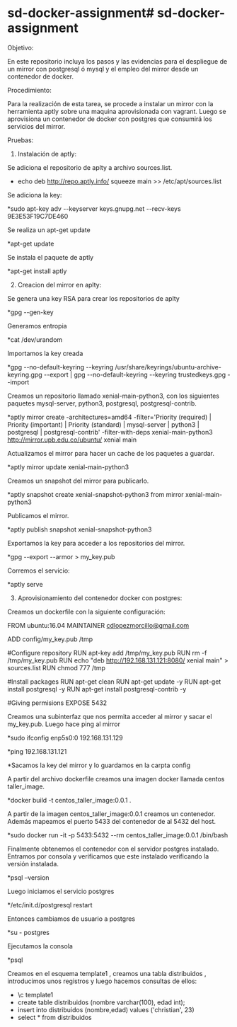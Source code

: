 # sd-docker-assignment# sd-docker-assignment

Objetivo:

En este repositorio incluya los pasos y las evidencias para el despliegue de un mirror con postgresql ó mysql y el empleo del mirror desde un contenedor de docker.

Procedimiento:

Para la realización de esta tarea, se procede a instalar un mirror  con la herramienta aptly sobre una maquina aprovisionada con vagrant. Luego se aprovisiona un contenedor de docker con postgres que consumirá los servicios del mirror.

Pruebas:

1.  Instalación de aptly: 

Se adiciona el repositorio de aplty a archivo sources.list.

* echo deb http://repo.aptly.info/ squeeze main >>  /etc/apt/sources.list

Se adiciona la key:

*sudo apt-key adv --keyserver keys.gnupg.net --recv-keys 9E3E53F19C7DE460

Se realiza un apt-get update

*apt-get update

Se instala el paquete de aptly

*apt-get install aptly


2.  Creacion del mirror en aplty:

Se genera una key RSA para crear los repositorios de aplty

*gpg --gen-key

Generamos entropia

*cat /dev/urandom

Importamos la key creada

*gpg --no-default-keyring --keyring /usr/share/keyrings/ubuntu-archive-keyring.gpg --export | gpg --no-default-keyring --keyring trustedkeys.gpg --import

Creamos un repositorio llamado xenial-main-python3, con los siguientes paquetes mysql-server, python3, postgresql, postgresql-contrib.

*aptly mirror create -architectures=amd64 -filter='Priority (required) | Priority (important) | Priority (standard) | mysql-server | python3 | postgresql | postgresql-contrib' -filter-with-deps xenial-main-python3 http://mirror.upb.edu.co/ubuntu/ xenial main

Actualizamos el mirror para hacer un cache de los paquetes a guardar.

*aptly mirror update xenial-main-python3

Creamos un snapshot del mirror para publicarlo.

*aptly snapshot create xenial-snapshot-python3 from mirror xenial-main-python3

Publicamos el mirror.

*aptly publish snapshot xenial-snapshot-python3

Exportamos la key para acceder a los repositorios del mirror.

*gpg --export --armor > my_key.pub

Corremos el servicio:

*aptly serve


3. Aprovisionamiento del contenedor docker con postgres:

Creamos un dockerfile con la siguiente configuración:

FROM ubuntu:16.04
MAINTAINER cdlopezmorcillo@gmail.com

ADD config/my_key.pub /tmp

#Configure repository
RUN apt-key add /tmp/my_key.pub 
RUN rm -f /tmp/my_key.pub 
RUN echo "deb http://192.168.131.121:8080/ xenial main" > sources.list 
RUN chmod 777 /tmp

#Install packages
RUN apt-get clean
RUN apt-get update -y 
RUN apt-get install postgresql -y
RUN apt-get install postgresql-contrib -y

#Giving permisions
EXPOSE 5432

Creamos una subinterfaz que nos permita acceder al mirror y sacar el my_key.pub. Luego hace ping al mirror

*sudo ifconfig enp5s0:0 192.168.131.129

*ping 192.168.131.121

*Sacamos la key del mirror y lo guardamos en la carpta config

A partir del archivo dockerfile creamos una imagen docker llamada centos taller_image.

*docker build -t centos_taller_image:0.0.1 . 

A partir de la imagen centos_taller_image:0.0.1 creamos un contenedor. Además mapeamos el puerto 5433 del contenedor de al 5432 del host.

*sudo docker run -it -p 5433:5432 --rm centos_taller_image:0.0.1 /bin/bash

Finalmente obtenemos el contenedor con el servidor postgres instalado. Entramos por consola y verificamos que este instalado verificando la versión instalada.

*psql –version

Luego iniciamos el servicio postgres

*/etc/init.d/postgresql restart

Entonces cambiamos de usuario a postgres

*su - postgres

Ejecutamos la consola

*psql





























Creamos en el esquema template1 , creamos una tabla distribuidos , introducimos unos registros y luego hacemos consultas de ellos:

* \c template1
* create table distribuidos (nombre varchar(100), edad int);
* insert into distribuidos (nombre,edad) values ('christian', 23)
* select * from distribuidos






